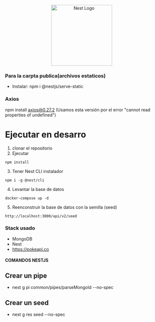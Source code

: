 <p align="center">
  <a href="http://nestjs.com/" target="blank"><img src="https://nestjs.com/img/logo-small.svg" width="200" alt="Nest Logo" /></a>
</p>

### Para la carpta publica(archivos estaticos)
- Instalar: npm i @nestjs/serve-static
### Axios
npm install axios@0.27.2 (Usamos esta versión por el error "cannot read properties of undefined")

# Ejecutar en desarro
1. clonar el repositorio
2. Ejecutar
```
npm install
```
3. Tener Nest CLI instalador
```
npm i -g @nest/cli
```
4. Levantar la base de datos
```
docker-compose up -d
```
5. Reenconstruir la base de datos con la semilla (seed)
```
http://localhost:3000/api/v2/seed
```

### Stack usado
* MongoDB
* Nest
* https://pokeapi.co

#### COMANDOS NESTJS ####
## Crear un pipe
- nest g pi common/pipes/parseMongoId --no-spec
## Crear un seed 
- nest g res seed --no-spec


